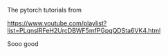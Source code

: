 The pytorch tutorials from

https://www.youtube.com/playlist?list=PLqnslRFeH2UrcDBWF5mfPGpqQDSta6VK4.html

Sooo good